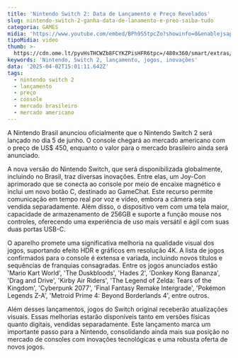 ```yaml
---
title: 'Nintendo Switch 2: Data de Lançamento e Preço Revelados'
slug: nintendo-switch-2-ganha-data-de-lanamento-e-preo-saiba-tudo
categoria: GAMES
midia: 'https://www.youtube.com/embed/BPh9S5tpcZo?showinfo=0&enablejsapi=1'
tipoMidia: video
thumb: >-
  https://cdn.ome.lt/pyvHsTHCWZb8FCYKZPisHFR6tpc=/480x360/smart/extras/conteudos/01_jbJUYrH.jpg
keywords: 'Nintendo, Switch 2, lançamento, jogos, inovações'
data: '2025-04-02T15:01:11.642Z'
tags:
  - nintendo switch 2
  - lançamento
  - preço
  - console
  - mercado brasileiro
  - mercado americano
---
```


A Nintendo Brasil anunciou oficialmente que o Nintendo Switch 2 será lançado no dia 5 de junho. O console chegará ao mercado americano com o preço de US$ 450, enquanto o valor para o mercado brasileiro ainda será anunciado.

A nova versão do Nintendo Switch, que será disponibilizada globalmente, incluindo no Brasil, traz diversas inovações. Entre elas, um Joy-Con aprimorado que se conecta ao console por meio de encaixe magnético e inclui um novo botão C, destinado ao GameChat. Este recurso permite comunicação em tempo real por voz e vídeo, embora a câmera seja vendida separadamente. Além disso, o dispositivo vem com uma tela maior, capacidade de armazenamento de 256GB e suporte a função mouse nos controles, oferecendo uma experiência de uso mais versátil e ágil com suas duas portas USB-C.

O aparelho promete uma significativa melhoria na qualidade visual dos jogos, suportando efeito HDR e gráficos em resolução 4K. A lista de jogos confirmados para o console é extensa e variada, incluindo novos títulos e sequências de franquias consagradas. Entre os jogos anunciados estão 'Mario Kart World', 'The Duskbloods', 'Hades 2', 'Donkey Kong Bananza', 'Drag and Drive', 'Kirby Air Riders', 'The Legend of Zelda: Tears of the Kingdom', 'Cyberpunk 2077', 'Final Fantasy Remake Intergrade', 'Pokémon Legends Z-A', 'Metroid Prime 4: Beyond Borderlands 4', entre outros.

Além desses lançamentos, jogos do Switch original receberão atualizações visuais. Essas melhorias estarão disponíveis tanto em versões físicas quanto digitais, vendidas separadamente. Este lançamento marca um importante passo para a Nintendo, consolidando ainda mais sua posição no mercado de consoles com inovações tecnológicas e uma robusta oferta de novos jogos.
